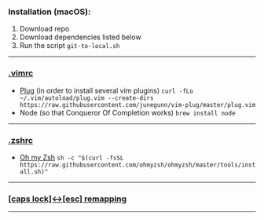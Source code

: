 ### Installation (macOS):
1. Download repo
2. Download dependencies listed below
3. Run the script ```git-to-local.sh```
_____

### [.vimrc](https://github.com/fenshan/config-files/blob/main/.vimrc)
* [Plug](https://github.com/junegunn/vim-plug) (in order to install several vim plugins)
```curl -fLo ~/.vim/autoload/plug.vim --create-dirs https://raw.githubusercontent.com/junegunn/vim-plug/master/plug.vim```
* Node (so that Conqueror Of Completion works)
```brew install node```

_____

### [.zshrc](https://github.com/fenshan/config-files/blob/main/.zshrc)
* [Oh my Zsh](https://github.com/ohmyzsh/ohmyzsh)
```sh -c "$(curl -fsSL https://raw.githubusercontent.com/ohmyzsh/ohmyzsh/master/tools/install.sh)"```

_____

### [[caps lock]<->[esc] remapping](https://github.com/fenshan/config-files/blob/main/keys-remapping.plist)

_____
